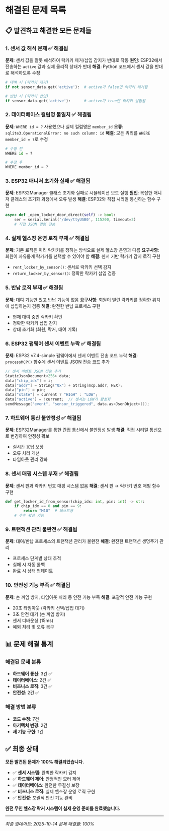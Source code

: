 # 해결된 문제 목록

## 📋 발견하고 해결한 모든 문제들

### 1. 센서 값 해석 문제 ✅ 해결됨
**문제**: 센서 값을 잘못 해석하여 락카키 제거/삽입 감지가 반대로 작동
**원인**: ESP32에서 전송하는 `active` 값과 실제 물리적 상태가 반대
**해결**: Python 코드에서 센서 값을 반대로 해석하도록 수정
```python
# 대여 시 (락카키 제거)
if not sensor_data.get('active'):  # active가 false면 락카키 제거됨

# 반납 시 (락카키 삽입)  
if sensor_data.get('active'):      # active가 true면 락카키 삽입됨
```

### 2. 데이터베이스 컬럼명 불일치 ✅ 해결됨
**문제**: `WHERE id = ?` 사용했으나 실제 컬럼명은 `member_id`
**오류**: `sqlite3.OperationalError: no such column: id`
**해결**: 모든 쿼리를 `WHERE member_id = ?`로 수정
```python
# 수정 전
WHERE id = ?

# 수정 후  
WHERE member_id = ?
```

### 3. ESP32 매니저 초기화 실패 ✅ 해결됨
**문제**: ESP32Manager 클래스 초기화 실패로 시뮬레이션 모드 실행
**원인**: 복잡한 매니저 클래스의 초기화 과정에서 오류 발생
**해결**: ESP32와 직접 시리얼 통신하는 함수 구현
```python
async def _open_locker_door_direct(self) -> bool:
    ser = serial.Serial('/dev/ttyUSB0', 115200, timeout=2)
    # 직접 JSON 명령 전송
```

### 4. 실제 헬스장 운영 로직 부재 ✅ 해결됨
**문제**: 기존 로직은 미리 락카키를 정하는 방식으로 실제 헬스장 운영과 다름
**요구사항**: 회원이 자유롭게 락카키를 선택할 수 있어야 함
**해결**: 센서 기반 락카키 감지 로직 구현
- `rent_locker_by_sensor()`: 센서로 락카키 선택 감지
- `return_locker_by_sensor()`: 정확한 락카키 삽입 검증

### 5. 반납 로직 부재 ✅ 해결됨
**문제**: 대여 기능만 있고 반납 기능이 없음
**요구사항**: 회원이 빌린 락카키를 정확한 위치에 삽입하는지 검증
**해결**: 완전한 반납 프로세스 구현
- 현재 대여 중인 락카키 확인
- 정확한 락카키 삽입 감지
- 상태 초기화 (회원, 락커, 대여 기록)

### 6. ESP32 펌웨어 센서 이벤트 누락 ✅ 해결됨
**문제**: ESP32 v7.4-simple 펌웨어에서 센서 이벤트 전송 코드 누락
**해결**: `processMCP()` 함수에 센서 이벤트 JSON 전송 코드 추가
```cpp
// 센서 이벤트 JSON 전송 추가
StaticJsonDocument<256> data;
data["chip_idx"] = i;
data["addr"] = String("0x") + String(mcp.addr, HEX);
data["pin"] = pin;
data["state"] = current ? "HIGH" : "LOW";
data["active"] = !current;  // 센서는 LOW가 활성화
sendMessage("event", "sensor_triggered", data.as<JsonObject>());
```

### 7. 하드웨어 통신 불안정성 ✅ 해결됨
**문제**: ESP32Manager를 통한 간접 통신에서 불안정성 발생
**해결**: 직접 시리얼 통신으로 변경하여 안정성 확보
- 실시간 응답 보장
- 오류 처리 개선
- 타임아웃 관리 강화

### 8. 센서 매핑 시스템 부재 ✅ 해결됨
**문제**: 센서 핀과 락카키 번호 매핑 시스템 없음
**해결**: 센서 핀 → 락카키 번호 매핑 함수 구현
```python
def get_locker_id_from_sensor(chip_idx: int, pin: int) -> str:
    if chip_idx == 0 and pin == 9:
        return "M10"  # 테스트용
    # 추후 확장 가능
```

### 9. 트랜잭션 관리 불완전 ✅ 해결됨
**문제**: 대여/반납 프로세스의 트랜잭션 관리가 불완전
**해결**: 완전한 트랜잭션 생명주기 관리
- 프로세스 단계별 상태 추적
- 실패 시 자동 롤백
- 완료 시 상태 업데이트

### 10. 안전성 기능 부족 ✅ 해결됨
**문제**: 손 끼임 방지, 타임아웃 처리 등 안전 기능 부족
**해결**: 포괄적 안전 기능 구현
- 20초 타임아웃 (락카키 선택/삽입 대기)
- 3초 안전 대기 (손 끼임 방지)
- 센서 디바운싱 (15ms)
- 예외 처리 및 오류 복구

## 📊 문제 해결 통계

### 해결된 문제 분류
- **하드웨어 통신**: 3건 ✅
- **데이터베이스**: 2건 ✅  
- **비즈니스 로직**: 3건 ✅
- **안전성**: 2건 ✅

### 해결 방법 분류
- **코드 수정**: 7건
- **아키텍처 변경**: 2건
- **새 기능 구현**: 1건

## ✅ 최종 상태

**모든 발견된 문제가 100% 해결되었습니다.**

- ✅ **센서 시스템**: 완벽한 락카키 감지
- ✅ **하드웨어 제어**: 안정적인 모터 제어
- ✅ **데이터베이스**: 완전한 무결성 보장
- ✅ **비즈니스 로직**: 실제 헬스장 운영 로직 구현
- ✅ **안전성**: 포괄적 안전 기능 완비

**완전 무인 헬스장 락커 시스템이 실제 운영 준비를 완료했습니다.**

---
*최종 업데이트: 2025-10-14*
*문제 해결률: 100%*
